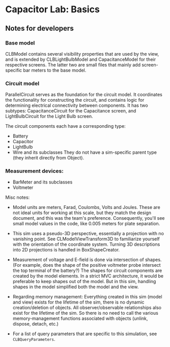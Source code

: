 # Capacitor Lab: Basics

## Notes for developers

### Base model

CLBModel contains several visibility properties that are used by the view, and is extended by CLBLightBulbModel and
CapacitanceModel for their respective screens. The latter two are small files that mainly add screen-specific bar meters
to the base model.

### Circuit model

ParallelCircuit serves as the foundation for the circuit model. It coordinates the functionality for constructing the
circuit, and contains logic for determining electrical connectivity between components. It has two subtypes:
CapacitanceCircuit for the Capacitance screen, and LightBulbCircuit for the Light Bulb screen.

The circuit components each have a corresponding type:

- Battery
- Capacitor
- LightBulb
- Wire and its subclasses They do not have a sim-specific parent type (they inherit directly from Object).

### Measurement devices:

- BarMeter and its subclasses
- Voltmeter

Misc notes:

- Model units are meters, Farad, Coulombs, Volts and Joules. These are not ideal units for working at this scale, but
  they match the design document, and this was the team's preference. Consequently, you'll see small model values in the
  code, like 0.005 meters for plate separation.

- This sim uses a pseudo-3D perspective, essentially a projection with no vanishing point. See CLModelViewTransform3D to
  familiarize yourself with the orientation of the coordinate system. Turning 3D descriptions into 2D projections is
  handled in BoxShapeCreator.

- Measurement of voltage and E-field is done via intersection of shapes. (For example, does the shape of the positive
  voltmeter probe intersect the top terminal of the battery?) The shapes for circuit components are created by the model
  elements. In a strict MVC architecture, it would be preferable to keep shapes out of the model. But in this sim,
  handling shapes in the model simplified both the model and the view.

- Regarding memory management: Everything created in this sim (model and view) exists for the lifetime of the sim, there
  is no dynamic creation/deletion of objects. All observer/observable relationships also exist for the lifetime of the
  sim. So there is no need to call the various memory-management functions associated with objects
  (unlink, dispose, detach, etc.)

- For a list of query parameters that are specific to this simulation, see `CLBQueryParameters`.